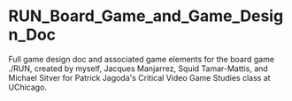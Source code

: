 # RUN_Board_Game_and_Game_Design_Doc

Full game design doc and associated game elements for the board game ./RUN,
created by myself, Jacques Manjarrez, Squid Tamar-Mattis, and Michael Sitver
for Patrick Jagoda's Critical Video Game Studies class at UChicago.
